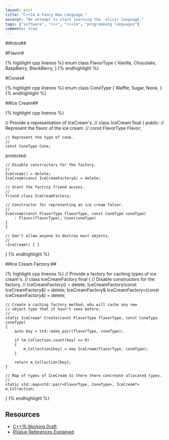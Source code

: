 ```yaml
---
layout: post
title: "C++14 A Fancy New Language."
excerpt: "We attempt to start learning the  elixir language."
tags: ["software", "c++", "c++14", "programming languages"]
comments: true
---
```


<!-- The Sources -->
[std-draft]: http://www.open-std.org/jtc1/sc22/wg21/docs/papers/2014/n4296.pdf
[rvalue-ex]: http://thbecker.net/articles/rvalue_references/section_01.html

##Intro##

#Flavor#

{% highlight cpp linenos %}
enum class FlavorType
{
    Vanilla,
    Chocolate,
    RaspBerry,
    BlackBerry,
}
{% endhighlight %}

#Cones#

{% highlight cpp linenos %}
enum class ConeType
{
    Waffle,
    Sugar,
    None,
}
{% endhighlight %}


##Ice Cream##

{% highlight cpp linenos %}

// Provide a representation of IceCream's.
//
class IceCream final
{
public:
    // Represent the flavor of the ice cream.
    //
    const FlavorType Flavor;

    // Represent the type of cone.
    //
    const ConeType Cone;

protected:

    // Disable constructors for the factory.
    //
    IceCream() = delete;
    IceCream(const IceCreamFactory&) = delete;

    // Grant the factroy friend access.
    //
    friend class IceCreamFactory;

    // Constructor for representing an ice cream falvor.
    //
    IceCream(const FlavorType flavorType, const ConeType coneType)
        : Flavor(flavorType), Cone(coneType)
    {
    }

    // Don't allow anyone to destroy most objects.
    //
    ~IceCream() { }
}
{% endhighlight %}

##Ice Cream Factory:##

{% highlight cpp linenos %}
// Provide a factory for caching types of ice cream's.
//
class IceCreamFactory final
{
    // Disable constructors for the factory.
    //
    IceCreamFactory() = delete;
    IceCreamFactory(const IceCreamFactory&) = delete;
    IceCreamFactory& IceCreamFactory=(const IceCreamFactory&) = delete;


    // Create a caching factory method, who will cache any new
    // object type that it hasn't seen before.
    //
    static IceCream* Create(const FlavorType flavorType, const ConeType coneType)
    {
        auto key = std::make_pair(flavorType, coneType);

        if (m_Collection.count(key) == 0)
        {
            m_Collection[key] = new IceCream(flavorType, coneType);
        }

        return m_Collection[key];
    }

    // Map of types of IceCream to there there concreate allocated types.
    //
    static std::map<std::pair<FlavorType, ConeType>, IceCream*> m_Collection;
}
{% endhighlight %}

## Resources ##
- [C++15 Working Draft][std-draft]
- [RValue References Explained][rvalue-ex]

